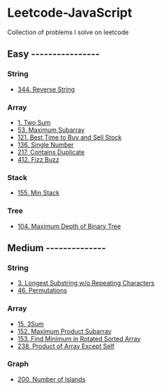 # Leetcode-JavaScript
Collection of problems I solve on leetcode

## Easy ----------------

### String
- [344. Reverse String](problems/string/reverse-string)
### Array
- [1. Two Sum](problems/array/two-sum)
- [53. Maximum Subarray](problems/array/max-subarray)
- [121. Best Time to Buy and Sell Stock](problems/array/max-profit)
- [136. Single Number](problems/array/single-number)
- [217. Contains Duplicate](problems/array/contains-duplicate)
- [412. Fizz Buzz](problems/array/fizz-buzz)
### Stack
- [155. Min Stack](problems/stack/min-stack)
### Tree
- [104. Maximum Depth of Binary Tree](problems/tree/max-depth-of-binary-tree)

## Medium --------------

### String
- [3. Longest Substring w/o Repeating Characters](problems/string/longest-substring)
- [46. Permutations](problems/string/permutations)
### Array
- [15. 3Sum](problems/array/3Sum)
- [152. Maximum Product Subarray](problems/array/max-product-subarray)
- [153. Find Minimum in Rotated Sorted Array]()
- [238. Product of Array Except Self](problems/array/product-except-self)
### Graph
- [200. Number of Islands](problems/graph/number-of-islands)
